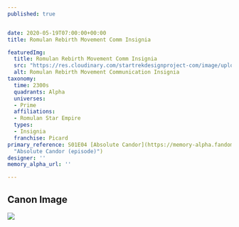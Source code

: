 ```yaml
---
published: true


date: 2020-05-19T07:00:00+00:00
title: Romulan Rebirth Movement Comm Insignia

featuredImg:
  title: Romulan Rebirth Movement Comm Insignia
  src: "https://res.cloudinary.com/startrekdesignproject-com/image/upload/v1589924658/RebirthMovementCommInsig.png"
  alt: Romulan Rebirth Movement Communication Insignia
taxonomy:
  time: 2300s
  quadrants: Alpha
  universes:
  - Prime
  affiliations:
  - Romulan Star Empire
  types:
  - Insignia
  franchise: Picard
primary_reference: S01E04 [Absolute Candor](https://memory-alpha.fandom.com/wiki/Absolute_Candor_(episode)
  "Absolute Candor (episode)")
designer: ''
memory_alpha_url: ''

---
```

## Canon Image

![](https://res.cloudinary.com/startrekdesignproject-com/image/upload/v1589924659/RebirthMovementCommInsig_AbsoluteCandor.jpg)